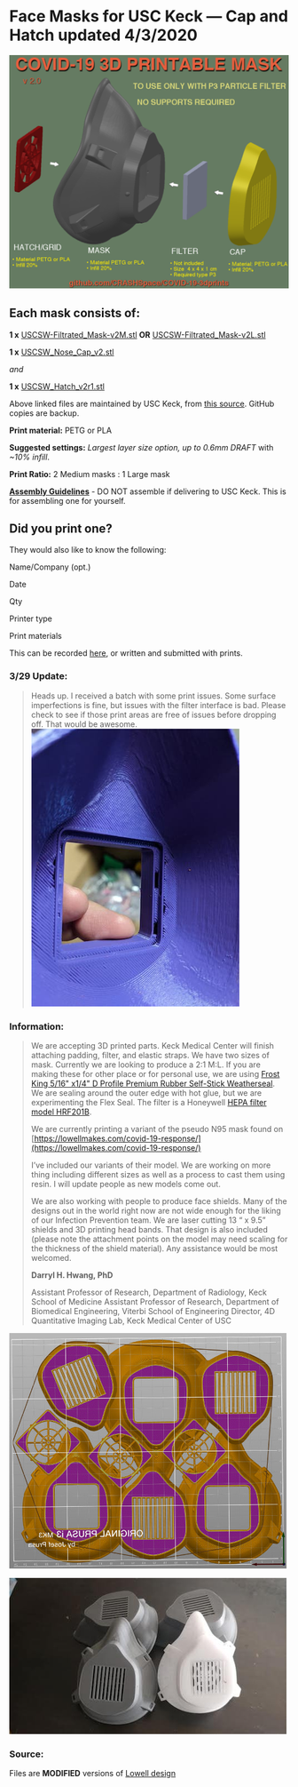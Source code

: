 # Face Masks for USC Keck — Cap and Hatch updated 4/3/2020
![Face mask render](https://raw.githubusercontent.com/CRASHSpace/COVID-19-3dprints/master/images/facemask_USCV2-render.png)

## Each mask consists of:
**1 x** [USCSW-Filtrated_Mask-v2M.stl](https://drive.google.com/file/d/16Qd42zEkn-ewqIlvkjdbc67GjXcnn7FB/view?usp=sharing) **OR** [USCSW-Filtrated_Mask-v2L.stl](https://drive.google.com/file/d/1hzrwDUB2jH0dy8VXvgWCXOA599pijXiS/view?usp=sharing)

**1 x** [USCSW_Nose_Cap_v2.stl](https://drive.google.com/open?id=1bHk-7a7_2qB2mp7JI5Sg8IgIdnh-mk-w)

*and*

**1 x** [USCSW_Hatch_v2r1.stl](https://drive.google.com/open?id=1aPtaaZJvE8b7qigClu1hvvpWksO6jykR)

Above linked files are maintained by USC Keck, from [this source](https://drive.google.com/drive/folders/1sTHeJeeu7fNUC58-MITfDVEMWmokRFQI). GitHub copies are backup.

**Print material:** PETG or PLA

**Suggested settings:** *Largest layer size option, up to 0.6mm DRAFT* with *~10% infill*.

**Print Ratio:** 2 Medium masks : 1 Large mask

**[Assembly Guidelines](https://github.com/CRASHSpace/COVID-19-3dprints/blob/master/Face%20Mask/Pseudo%20N95%203D%20Printed%20Masks.pdf)** - DO NOT assemble if delivering to USC Keck. This is for assembling one for yourself.


## Did you print one?
They would also like to know the following:

Name/Company (opt.)

Date

Qty

Printer type

Print materials

This can be recorded [here](https://airtable.com/shrZCoERKFkLPPHIm), or written and submitted with prints.

### 3/29 Update:
> Heads up. I received a batch with some print issues. Some surface imperfections is fine, but issues with the filter interface is bad. Please check to see if those print areas are free of issues before dropping off. That would be awesome.
![Check Prints](https://raw.githubusercontent.com/CRASHSpace/COVID-19-3dprints/master/images/facemask-checkPrints.jpg)

### Information:
> We are accepting 3D printed parts. Keck Medical Center will finish attaching padding, filter, and elastic straps. We have two sizes of mask. Currently we are looking to produce a 2:1  M:L. If you are making these for other place or for personal use, we are using [Frost King 5/16" x1/4" D Profile Premium Rubber Self-Stick Weatherseal](https://smile.amazon.com/Frost-King-Self-Stick-Weatherseal-D-Section/dp/B000B4N3O0/ref=sr_1_1?keywords=Frost+King+5%2F16%22+x1%2F4%22+D+Profile+Premium+Rubber+Self-Stick+Weatherseal&qid=1585453260&s=home-garden&sr=1-1). We are sealing around the outer edge with hot glue, but we are experimenting the Flex Seal. The filter is a Honeywell [HEPA filter model HRF201B](https://smile.amazon.com/Flintar-Replacement-Compatible-Honeywell-HRF201B/dp/B07SQ5NHJ7/ref=sr_1_5).
> 
> We are currently printing a variant of the pseudo N95 mask found on [https://lowellmakes.com/covid-19-response/](https://lowellmakes.com/covid-19-response/)
> 
> I’ve included our variants of their model. We are working on more thing including different sizes as well as a process to cast them using resin. I will update people as new models come out.
> 
> We are also working with people to produce face shields. Many of the designs out in the world right now are not wide enough for the liking of our Infection Prevention team. We are laser cutting 13 “ x 9.5” shields and 3D printing head bands. That design is also included (please note the attachment points on the model may need scaling for the thickness of the shield material).
> Any assistance would be most welcomed.
> 
> **Darryl H. Hwang, PhD**
> 
> Assistant Professor of Research, Department of Radiology, Keck School of Medicine
> Assistant Professor of Research, Department of Biomedical Engineering, Viterbi School of Engineering
> Director, 4D Quantitative Imaging Lab, Keck Medical Center of USC


![Face mask layout](https://raw.githubusercontent.com/CRASHSpace/COVID-19-3dprints/master/images/facemask_USCV2-layout.jpg)

![Assembled Face masks](https://raw.githubusercontent.com/CRASHSpace/COVID-19-3dprints/master/images/facemask_USCV2-print.jpg)


### Source:
Files are **MODIFIED** versions of [Lowell design](https://lowellmakes.com/covid-19-response/)
